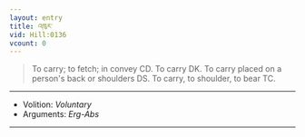 ```yaml
---
layout: entry
title: འཁུར་
vid: Hill:0136
vcount: 0
---
```

> To carry; to fetch; in convey CD\. To carry DK\. To carry placed on a person's back or shoulders DS\. To carry, to shoulder, to bear TC\.

---
* Volition: _Voluntary_
* Arguments: _Erg-Abs_

---


